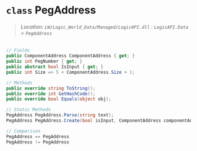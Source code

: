 # `class` PegAddress
> ###### Location: `LW/Logic_World_Data/Managed/LogicAPI.dll` : `LogicAPI.Data` > `PegAddress`

```cs
// Fields
public ComponentAddress ComponentAddress { get; }
public int PegNumber { get; }
public abstract bool IsInput { get; }
public int Size => 5 + ComponentAddress.Size + 1;
```

```cs
// Methods
public override string ToString();
public override int GetHashCode();
public override bool Equals(object obj);
```

```cs
// Static Methods
PegAddress PegAddress.Parse(string text);
PegAddress PegAddress.Create(bool isInput, ComponentAddress componentAddress, int pegNumber);
```

```js
// Comparison
PegAddress == PegAddress
PegAddress != PegAddress
```